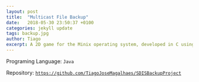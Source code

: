 ```yaml
---
layout: post
title:  "Multicast File Backup"
date:   2018-05-30 23:50:37 +0100
categories: jekyll update
tags: backup.jpg
author: Tiago
excerpt: A 2D game for the Minix operating system, developed in C using only the C standard library and Minix's OS API.
---
```


Programing Language: `Java`

Repository: [`https://github.com/TiagoJoseMagalhaes/SDISBackupProject`](https://github.com/TiagoJoseMagalhaes/SDISBackupProject)
